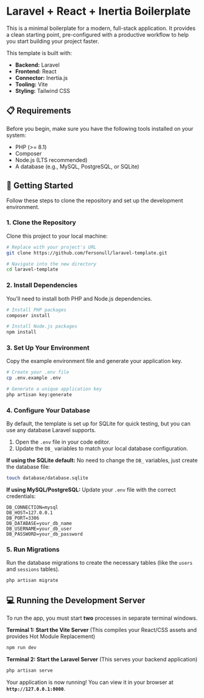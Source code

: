 # Laravel + React + Inertia Boilerplate

This is a minimal boilerplate for a modern, full-stack application. It provides a clean starting point, pre-configured with a productive workflow to help you start building your project faster.

This template is built with:

  * **Backend:** Laravel
  * **Frontend:** React
  * **Connector:** Inertia.js
  * **Tooling:** Vite
  * **Styling:** Tailwind CSS

## 📋 Requirements

Before you begin, make sure you have the following tools installed on your system:

  * PHP (\>= 8.1)
  * Composer
  * Node.js (LTS recommended)
  * A database (e.g., MySQL, PostgreSQL, or SQLite)

## 🚀 Getting Started

Follow these steps to clone the repository and set up the development environment.

### 1\. Clone the Repository

Clone this project to your local machine:

```bash
# Replace with your project's URL
git clone https://github.com/fersonull/laravel-template.git

# Navigate into the new directory
cd laravel-template
```

### 2\. Install Dependencies

You'll need to install both PHP and Node.js dependencies.

```bash
# Install PHP packages
composer install

# Install Node.js packages
npm install
```

### 3\. Set Up Your Environment

Copy the example environment file and generate your application key.

```bash
# Create your .env file
cp .env.example .env

# Generate a unique application key
php artisan key:generate
```

### 4\. Configure Your Database

By default, the template is set up for SQLite for quick testing, but you can use any database Laravel supports.

1.  Open the `.env` file in your code editor.
2.  Update the `DB_` variables to match your local database configuration.

**If using the SQLite default:**
No need to change the `DB_` variables, just create the database file:

```bash
touch database/database.sqlite
```

**If using MySQL/PostgreSQL:**
Update your `.env` file with the correct credentials:

```dotenv
DB_CONNECTION=mysql
DB_HOST=127.0.0.1
DB_PORT=3306
DB_DATABASE=your_db_name
DB_USERNAME=your_db_user
DB_PASSWORD=your_db_password
```

### 5\. Run Migrations

Run the database migrations to create the necessary tables (like the `users` and `sessions` tables).

```bash
php artisan migrate
```

## 💻 Running the Development Server

To run the app, you must start **two** processes in separate terminal windows.

**Terminal 1: Start the Vite Server**
(This compiles your React/CSS assets and provides Hot Module Replacement)

```bash
npm run dev
```

**Terminal 2: Start the Laravel Server**
(This serves your backend application)

```bash
php artisan serve
```

Your application is now running\! You can view it in your browser at **`http://127.0.0.1:8000`**.